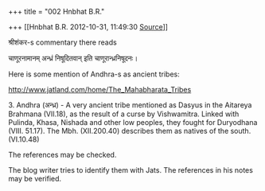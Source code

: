 +++
title = "002 Hnbhat B.R."

+++
[[Hnbhat B.R.	2012-10-31, 11:49:30 [Source](https://groups.google.com/g/bvparishat/c/XkxS2jvvYZg)]]



श्रीशंकर-s commentary there reads

  

चाणूरनामानम् अन्ध्रं निषूदितवान् इति चाणूरान्ध्रनिषूदनः।

  

Here is some mention of Andhra-s as ancient tribes:

  

<http://www.jatland.com/home/The_Mahabharata_Tribes>

  

3\. Andhra (अन्ध्र) - A very ancient tribe mentioned as Dasyus in the Aitareya Brahmana (VII.18), as the result of a curse by Vishwamitra. Linked with Pulinda, Khasa, Nishada and other low peoples, they fought for Duryodhana (VIII. 51.17). The Mbh. (XII.200.40) describes them as natives of the south. (VI.10.48)

  

The references may be checked.

  

The blog writer tries to identify them with Jats. The references in his notes may be verified.

  

  

  

